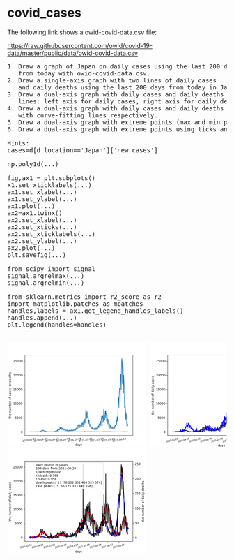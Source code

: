 # covid_cases
The following link shows a owid-covid-data.csv file:

https://raw.githubusercontent.com/owid/covid-19-data/master/public/data/owid-covid-data.csv

<pre>
1. Draw a graph of Japan on daily cases using the last 200 days 
   from today with owid-covid-data.csv. 
2. Draw a single-axis graph with two lines of daily cases 
   and daily deaths using the last 200 days from today in Japan.
3. Draw a dual-axis graph with daily cases and daily deaths 
   lines: left axis for daily cases, right axis for daily deaths.
4. Draw a dual-axis graph with daily cases and daily deaths lines
   with curve-fitting lines respectively.
5. Draw a dual-axis graph with extreme points (max and min points)
6. Draw a dual-axis graph with extreme points using ticks and legend.

Hints:
cases=d[d.location=='Japan']['new_cases']

np.poly1d(...)

fig,ax1 = plt.subplots()
x1.set_xticklabels(...)
ax1.set_xlabel(...)
ax1.set_ylabel(...)
ax1.plot(...)
ax2=ax1.twinx()
ax2.set_xlabel(...)
ax2.set_xticks(...)
ax2.set_xticklabels(...)
ax2.set_ylabel(...)
ax2.plot(...)
plt.savefig(...)

from scipy import signal
signal.argrelmax(...)
signal.argrelmin(...)

from sklearn.metrics import r2_score as r2
import matplotlib.patches as mpatches
handles,labels = ax1.get_legend_handles_labels()
handles.append(...)
plt.legend(handles=handles)


<img src='oneaxis.png' width=320 height=240> <img src='2axis.png' width=320 height=240>
<img src='Japanlag.png' width=320 height=240> 


</pre>
